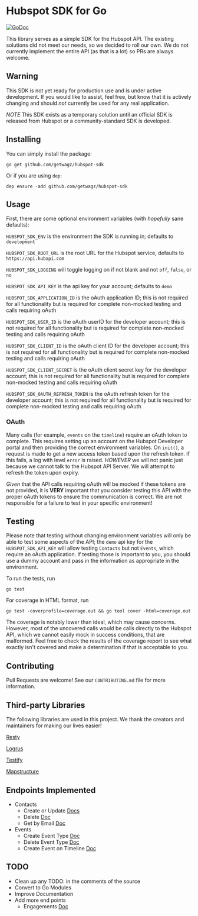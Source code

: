 # Hubspot SDK for Go

[![GoDoc](https://godoc.org/github.com/getwagz/hubspot-sdk?status.svg)](https://godoc.org/github.com/getwagz/hubspot-sdk)

This library serves as a simple SDK for the Hubspot API. The existing solutions did not meet our needs, so we decided to roll our own. We do not currently implement the entire API (as that is a lot) so PRs are always welcome.

## Warning

This SDK is not yet ready for production use and is under active development. If you would like to assist, feel free, but know that it is actively changing and should *not* currently be used for any real application.

*NOTE* This SDK exists as a temporary solution until an official SDK is released from Hubspot or a community-standard SDK is developed.

## Installing

You can simply install the package:

`go get github.com/getwagz/hubspot-sdk`

Or if you are using `dep`:

`dep ensure -add github.com/getwagz/hubspot-sdk`

## Usage

First, there are some optional environment variables (with *hopefully* sane defaults):

`HUBSPOT_SDK_ENV` is the environment the SDK is running in; defaults to `development`

`HUBSPOT_SDK_ROOT_URL` is the root URL for the Hubspot service, defaults to `https://api.hubapi.com`

`HUBSPOT_SDK_LOGGING` will toggle logging on if not blank and not `off`, `false`, or `no`

`HUBSPOT_SDK_API_KEY` is the api key for your account; defaults to `demo`

`HUBSPOT_SDK_APPLICATION_ID` is the oAuth application ID; this is not required for all functionality but is required for complete non-mocked testing and calls requiring oAuth

`HUBSPOT_SDK_USER_ID` is the oAuth userID for the developer account; this is not required for all functionality but is required for complete non-mocked testing and calls requiring oAuth

`HUBSPOT_SDK_CLIENT_ID` is the oAuth client ID for the developer account; this is not required for all functionality but is required for complete non-mocked testing and calls requiring oAuth

`HUBSPOT_SDK_CLIENT_SECRET` is the oAuth client secret key for the developer account; this is not required for all functionality but is required for complete non-mocked testing and calls requiring oAuth

`HUBSPOT_SDK_OAUTH_REFRESH_TOKEN` is the oAuth refresh token for the developer account; this is not required for all functionality but is required for complete non-mocked testing and calls requiring oAuth

### OAuth

Many calls (for example, `events` on the `timeline`) require an oAuth token to complete. This requires setting up an account on the Hubspot Developer portal and then providing the correct environment variables. On `init()`, a request is made to get a new access token based upon the refresh token. If this fails, a log with level `error` is raised. *HOWEVER* we will not panic just because we cannot talk to the Hubspot API Server. We will attempt to refresh the token upon expiry.

*Given* that the API calls requiring oAuth will be mocked if these tokens are not provided, it is **VERY** important that you consider testing this API with the proper oAuth tokens to ensure the communication is correct. We are not responsible for a failure to test in your specific environment!

## Testing

Please note that testing without changing environment variables will only be able to test some aspects of the API; the `demo` api key for the `HUBSPOT_SDK_API_KEY` will allow testing `Contacts` but not `Events`, which require an oAuth application. If testing those is important to you, you should use a dummy account and pass in the information as appropriate in the environment.

To run the tests, run

`go test`

For coverage in HTML format, run

`go test -coverprofile=coverage.out && go tool cover -html=coverage.out`

The coverage is notably lower than ideal, which may cause concerns. However, most of the uncovered calls would be calls directly to the Hubspot API, which we cannot easily mock in success conditions, that are malformed. Feel free to check the results of the coverage report to see what exactly isn't covered and make a determination if that is acceptable to you.

## Contributing

Pull Requests are welcome! See our `CONTRIBUTING.md` file for more information.

## Third-party Libraries

The following libraries are used in this project. We thank the creators and maintainers for making our lives easier!

[Resty](https://github.com/go-resty/resty)

[Logrus](https://github.com/sirupsen/logrus)

[Testify](https://github.com/stretchr/testify)

[Mapstructure](https://github.com/mitchellh/mapstructure)

## Endpoints Implemented

- Contacts
  - Create or Update [Docs](https://developers.hubspot.com/docs/methods/contacts/create_or_update)
  - Delete [Doc](https://developers.hubspot.com/docs/methods/contacts/delete_contact)
  - Get by Email [Doc](https://developers.hubspot.com/docs/methods/contacts/get_contact_by_email)
- Events
  - Create Event Type [Doc](https://developers.hubspot.com/docs/methods/timeline/create-event-type)
  - Delete Event Type [Doc](https://developers.hubspot.com/docs/methods/timeline/delete-event-type)
  - Create Event on Timeline [Doc](https://developers.hubspot.com/docs/methods/timeline/create-or-update-event)

## TODO

- Clean up any TODO: in the comments of the source
- Convert to Go Modules
- Improve Documentation
- Add more end points
  - Engagements [Doc](https://developers.hubspot.com/docs/methods/engagements/create_engagement)
